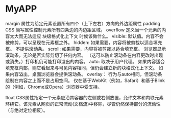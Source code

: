 # MyAPP

margin 属性为给定元素设置所有四个（上下左右）方向的外边距属性
padding CSS 简写属性控制元素所有四条边的内边距区域。
overflow 定义当一个元素的内容太大而无法适应 块级格式化上下文 时候该做什么。
    visible: 默认值。内容不会被修剪，可以呈现在元素框之外。
    hidden: 如果需要，内容将被剪裁以适合填充框。 不提供滚动条。
    scroll: 如果需要，内容将被剪裁以适合填充框。 浏览器显示滚动条，无论是否实际剪切了任何内容。 （这可以防止滚动条在内容更改时出现或消失。）打印机仍可能打印溢出的内容。
    auto: 取决于用户代理。 如果内容适合填充框内部，则它看起来与可见内容相同，但仍会建立新的块格式化上下文。 如果内容溢出，桌面浏览器会提供滚动条。
    overlay： 行为与auto相同，但滚动条绘制在内容之上而不是占用空间。 仅在基于WebKit（例如，Safari）和基于Blink的（例如，Chrome或Opera）浏览器中受支持。

float CSS属性指定一个元素应沿其容器的左侧或右侧放置，允许文本和内联元素环绕它。该元素从网页的正常流动(文档流)中移除，尽管仍然保持部分的流动性（与绝对定位相反）。
